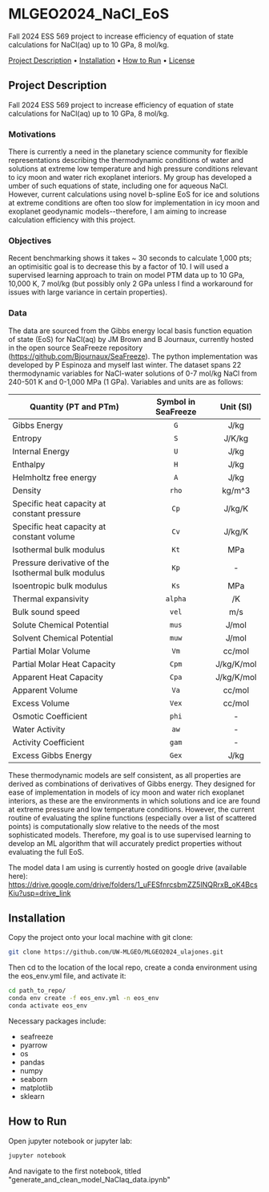 # MLGEO2024_NaCl_EoS
Fall 2024 ESS 569 project to increase efficiency of equation of state calculations for NaCl(aq) up to 10 GPa, 8 mol/kg.

[Project Description](#project-description) •
[Installation](#installation) •
[How to Run](#how-to-run) •
[License](#license)
</div>

## Project Description
Fall 2024 ESS 569 project to increase efficiency of equation of state calculations for NaCl(aq) up to 10 GPa, 8 mol/kg.

### Motivations
There is currently a need in the planetary science community for flexible representations describing the thermodynamic conditions of water and solutions at extreme low temperature and high pressure conditions relevant to icy moon and water rich exoplanet interiors. My group has developed a umber of such equations of state, including one for aqueous NaCl. However, current calculations using novel b-spline EoS for ice and solutions at extreme conditions are often too slow for implementation in icy moon and exoplanet geodynamic models--therefore, I am aiming to increase calculation efficiency with this project.

### Objectives 
Recent benchmarking shows it takes ~ 30 seconds to calculate 1,000 pts; an optimisitic goal is to decrease this by a factor of 10. I will used a supervised learning approach to train on model PTM data up to 10 GPa, 10,000 K, 7 mol/kg (but possibly only 2 GPa unless I find a workaround for issues with large variance in certain properties). 

### Data
The data are sourced from the Gibbs energy local basis function equation of state (EoS) for NaCl(aq) by JM Brown and B Journaux, currently hosted in the open source SeaFreeze repository (https://github.com/Bjournaux/SeaFreeze). The python implementation was developed by P Espinoza and myself last winter. The dataset spans 22 thermodynamic variables for NaCl-water solutions of 0-7 mol/kg NaCl from 240-501 K and 0-1,000 MPa (1 GPa). Variables and units are as follows:

| Quantity  (PT and PTm)      |  Symbol in SeaFreeze  |  Unit (SI)  |
| --------------- |:---------------------:| :----------:|
| Gibbs Energy           | `G` | J/kg |
| Entropy                | `S` | J/K/kg |
| Internal Energy        | `U` | J/kg |
| Enthalpy               | `H` | J/kg |
| Helmholtz free energy  | `A` | J/kg |
| Density                |`rho`| kg/m^3 |
| Specific heat capacity at constant pressure|`Cp`| J/kg/K |
| Specific heat capacity at constant volume|`Cv`| J/kg/K |
| Isothermal bulk modulus      |`Kt`| MPa |
| Pressure derivative of the Isothermal bulk modulus|`Kp`| - |
| Isoentropic bulk modulus     |`Ks`| MPa |
| Thermal expansivity     |`alpha`| /K |
| Bulk sound speed     |`vel`| m/s |
| Solute Chemical Potential           | `mus` | J/mol |
| Solvent Chemical Potential                | `muw` | J/mol |
| Partial Molar Volume        | `Vm` | cc/mol |
| Partial Molar Heat Capacity               | `Cpm` | J/kg/K/mol |
| Apparent Heat Capacity  | `Cpa` | J/kg/K/mol |
| Apparent Volume                |`Va`| cc/mol |
| Excess Volume|`Vex`| cc/mol |
| Osmotic Coefficient|`phi`| -|
| Water Activity      |`aw`| - |
| Activity Coefficient|`gam`| - |
| Excess Gibbs Energy     |`Gex`| J/kg |

These thermodynamic models are self consistent, as all properties are derived as combinations of derivatives of Gibbs energy. They designed for ease of implementation in models of icy moon and water rich exoplanet interiors, as these are the environments in which solutions and ice are found at extreme pressure and low temperature conditions. However, the current routine of evaluating the spline functions (especially over a list of scattered points) is computationally slow relative to the needs of the most sophisticated models. Therefore, my goal is to use supervised learning to develop an ML algorithm that will accurately predict properties without evaluating the full EoS.

The model data I am using is currently hosted on google drive (available here): https://drive.google.com/drive/folders/1_uFESfnrcsbmZZ5INQRrxB_oK4BcsKiu?usp=drive_link 

## Installation
Copy the project onto your local machine with git clone:

```bash
git clone https://github.com/UW-MLGEO/MLGEO2024_ulajones.git
```
Then cd to the location of the local repo, create a conda environment using the eos_env.yml file, and activate it:
```bash
cd path_to_repo/
conda env create -f eos_env.yml -n eos_env
conda activate eos_env
```

Necessary packages include:
- seafreeze
- pyarrow 
- os
- pandas
- numpy
- seaborn
- matplotlib
- sklearn

## How to Run

Open jupyter notebook or jupyter lab:
```bash
jupyter notebook
```
And navigate to the first notebook, titled "generate_and_clean_model_NaClaq_data.ipynb" 